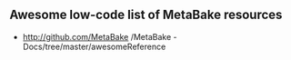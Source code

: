 
## Awesome low-code list of MetaBake resources

- http://github.com/MetaBake /MetaBake -Docs/tree/master/awesomeReference